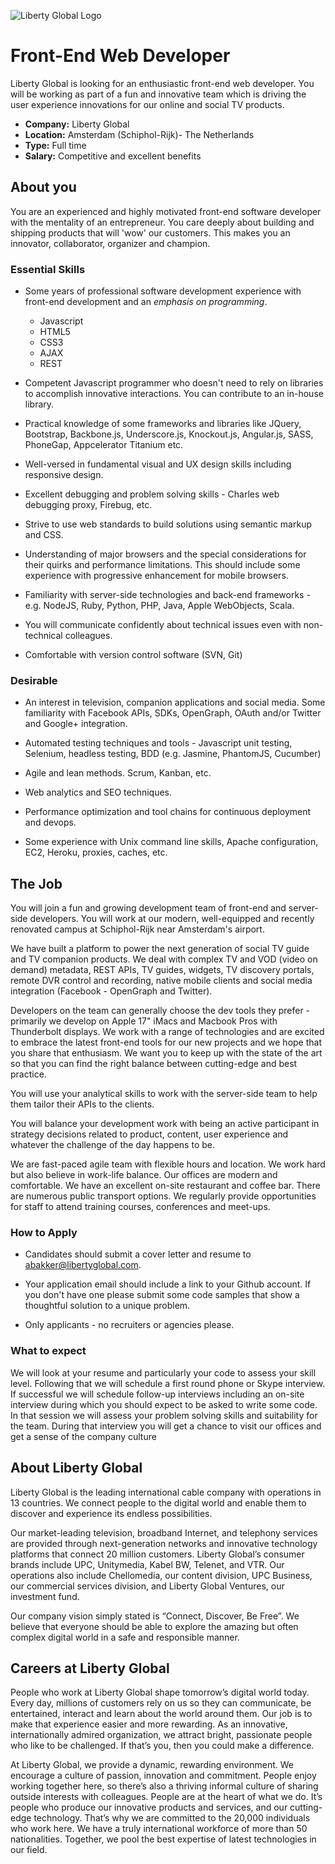 
![Liberty Global Logo](Liberty-Global-logo.png)

# Front-End Web Developer  #

Liberty Global is looking for an enthusiastic front-end web developer. You will be working as part of a fun and innovative team which is driving the user experience innovations for our online and social TV products.

+ **Company:** Liberty Global
+ **Location:** Amsterdam (Schiphol-Rijk)- The Netherlands
+ **Type:** Full time
+ **Salary:** Competitive and excellent benefits

## About you ##

You are an experienced and highly motivated front-end software developer with the mentality of an entrepreneur. You care deeply about building and shipping products that will 'wow' our customers. This makes you an innovator, collaborator, organizer and champion.


### Essential Skills ###

- Some years of professional software development experience with front-end development and an *emphasis on programming*.
   + Javascript
   + HTML5
   + CSS3
   + AJAX
   + REST

- Competent Javascript programmer who doesn't need to rely on libraries to accomplish innovative interactions. You can contribute to an in-house library.

- Practical knowledge of some frameworks and libraries like JQuery, Bootstrap, Backbone.js, Underscore.js, Knockout.js, Angular.js, SASS, PhoneGap, Appcelerator Titanium etc.

- Well-versed in fundamental visual and UX design skills including responsive design.

- Excellent debugging and problem solving skills - Charles web debugging proxy, Firebug, etc.

- Strive to use web standards to build solutions using semantic markup and CSS.

- Understanding of major browsers and the special considerations for their quirks and performance limitations. This should include some experience with progressive enhancement for mobile browsers.

- Familiarity with server-side technologies and back-end frameworks - e.g. NodeJS, Ruby, Python, PHP, Java, Apple WebObjects, Scala.

- You will communicate confidently about technical issues even with non-technical colleagues.

- Comfortable with version control software (SVN, Git)


### Desirable ###

- An interest in television, companion applications and social media. Some familiarity with Facebook APIs, SDKs, OpenGraph, OAuth and/or Twitter and Google+ integration.

- Automated testing techniques and tools - Javascript unit testing, Selenium, headless testing, BDD (e.g. Jasmine, PhantomJS, Cucumber)

- Agile and lean methods. Scrum, Kanban, etc.

- Web analytics and SEO techniques.

- Performance optimization and tool chains for continuous deployment and devops.

- Some experience with Unix command line skills, Apache configuration, EC2, Heroku, proxies, caches, etc.


## The Job ##

You will join a fun and growing development team of front-end and server-side developers. You will work at our modern, well-equipped and recently renovated campus at Schiphol-Rijk near Amsterdam's airport.

We have built a platform to power the next generation of social TV guide and TV companion products. We deal with complex TV and VOD (video on demand) metadata, REST APIs, TV guides, widgets, TV discovery portals, remote DVR control and recording, native mobile clients and social media integration (Facebook - OpenGraph and Twitter).

Developers on the team can generally choose the dev tools they prefer - primarily we develop on Apple 17" iMacs and Macbook Pros with Thunderbolt displays. We work with a range of technologies and are excited to embrace the latest front-end tools for our new projects and we hope that you share that enthusiasm. We want you to keep up with the state of the art so that you can find the right balance between cutting-edge and best practice.

You will use your analytical skills to work with the server-side team to help them tailor their APIs to the clients.

You will balance your development work with being an active participant in strategy decisions related to product, content, user experience and whatever the challenge of the day happens to be.

We are fast-paced agile team with flexible hours and location. We work hard but also believe in work-life balance. Our offices are modern and comfortable. We have an excellent on-site restaurant and coffee bar. There are numerous public transport options. We regularly provide opportunities for staff to attend training courses, conferences and meet-ups.


### How to Apply ###

+ Candidates should submit a cover letter and resume to <a href="mailto://abakker@libertyglobal.com">abakker@libertyglobal.com</a>.

+ Your application email should include a link to your Github account. If you don't have one please submit some code samples that show a thoughtful solution to a unique problem. 

+ Only applicants - no recruiters or agencies please.


### What to expect ###

We will look at your resume and particularly your code to assess your skill level. Following that we will schedule a first round phone or Skype interview. If successful we will schedule follow-up interviews including an on-site interview during which you should expect to be asked to write some code. In that session we will assess your problem solving skills and suitability for the team. During that interview you will get a chance to visit our offices and get a sense of the company culture


## About Liberty Global ##

Liberty Global is the leading international cable company with operations in 13 countries. We connect people to the digital world and enable them to discover and experience its endless possibilities.

Our market-leading television, broadband Internet, and telephony services are provided through next-generation networks and innovative technology platforms that connect 20 million customers. Liberty Global’s consumer brands include UPC, Unitymedia, Kabel BW, Telenet, and VTR. Our operations also include Chellomedia, our content division, UPC Business, our commercial services division, and Liberty Global Ventures, our investment fund.

Our company vision simply stated is “Connect, Discover, Be Free”. We believe that everyone should be able to explore the amazing but often complex digital world in a safe and responsible manner. 


## Careers at Liberty Global ##

People who work at Liberty Global shape tomorrow’s digital world today. Every day, millions of customers rely on us so they can communicate, be entertained, interact and learn about the world around them. Our job is to make that experience easier and more rewarding. As an innovative, internationally admired organization, we attract bright, passionate people who like to be challenged. If that’s you, then you could make a difference.

At Liberty Global, we provide a dynamic, rewarding environment. We encourage a culture of passion, innovation and commitment. People enjoy working together here, so there’s also a thriving informal culture of sharing outside interests with colleagues. People are at the heart of what we do. It’s people who produce our innovative products and services, and our cutting-edge technology. That’s why we are committed to the 20,000 individuals who work here. We have a truly international workforce of more than 50 nationalities. Together, we pool the best expertise of latest technologies in our field.
